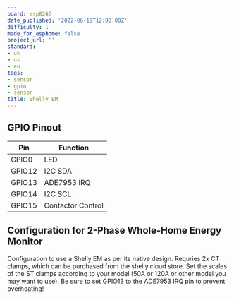 ```yaml
---
board: esp8266
date_published: '2022-06-19T12:00:00Z'
difficulty: 1
made_for_esphome: false
project_url: ''
standard:
- uk
- us
- eu
tags:
- sensor
- gpio
- sensor
title: Shelly EM
---
```


## GPIO Pinout

| Pin    | Function          |
| ------ | ----------------- |
| GPIO0  | LED               |
| GPIO12 | I2C SDA           |
| GPIO13 | ADE7953 IRQ       |
| GPIO14 | I2C SCL           |
| GPIO15 | Contactor Control |

## Configuration for 2-Phase Whole-Home Energy Monitor

Configuration to use a Shelly EM as per its native design. Requries 2x CT clamps, which can be purchased from the shelly.cloud store. Set the scales of the ST clamps according to your model (50A or 120A or other model you may want to use).
Be sure to set GPIO13 to the ADE7953 IRQ pin to prevent overheating!